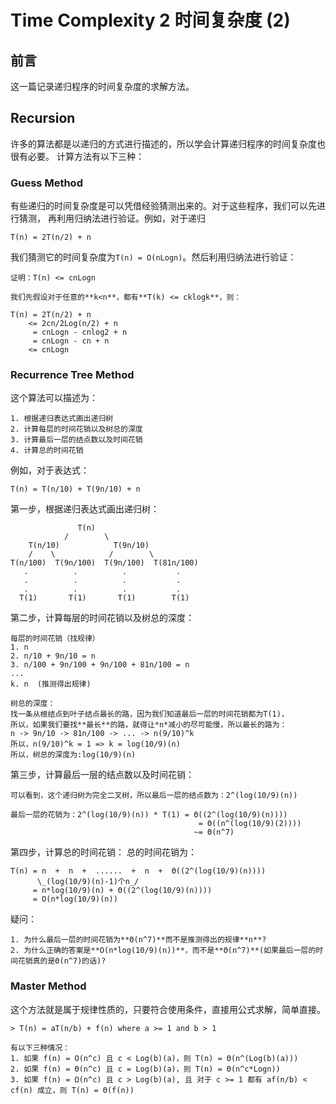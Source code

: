 # Time Complexity 2  时间复杂度 (2)

## 前言
这一篇记录递归程序的时间复杂度的求解方法。

## Recursion
许多的算法都是以递归的方式进行描述的，所以学会计算递归程序的时间复杂度也很有必要。
计算方法有以下三种：

### Guess Method
有些递归的时间复杂度是可以凭借经验猜测出来的。对于这些程序，我们可以先进行猜测，
再利用归纳法进行验证。例如，对于递归 
```
T(n) = 2T(n/2) + n
```

我们猜测它的时间复杂度为`T(n) = O(nLogn)`。然后利用归纳法进行验证：
```
证明：T(n) <= cnLogn

我们先假设对于任意的**k<n**，都有**T(k) <= cklogk**，则：

T(n) = 2T(n/2) + n
    <= 2cn/2Log(n/2) + n
     = cnLogn - cnlog2 + n
     = cnLogn - cn + n
    <= cnLogn
```

### Recurrence Tree Method
这个算法可以描述为：
```
1. 根据递归表达式画出递归树
2. 计算每层的时间花销以及树总的深度
3. 计算最后一层的结点数以及时间花销
4. 计算总的时间花销
```

例如，对于表达式：
```
T(n) = T(n/10) + T(9n/10) + n
```

第一步，根据递归表达式画出递归树：
```
               T(n)
            /        \
    T(n/10)            T(9n/10)
    /    \            /        \
T(n/100)  T(9n/100)  T(9n/100)  T(81n/100)
   .          .          .           .
   .          .          .           .
   .          .          .           .
  T(1)       T(1)       T(1)        T(1)
```

第二步，计算每层的时间花销以及树总的深度：
```
每层的时间花销（找规律）
1. n
2. n/10 + 9n/10 = n
3. n/100 + 9n/100 + 9n/100 + 81n/100 = n
...
k. n  (推测得出规律)

树总的深度：
找一条从根结点到叶子结点最长的路，因为我们知道最后一层的时间花销都为T(1)，
所以，如果我们要找**最长**的路，就得让*n*减小的尽可能慢，所以最长的路为：
n -> 9n/10 -> 81n/100 -> ... -> n(9/10)^k
所以，n(9/10)^k = 1 => k = log(10/9)(n)
所以，树总的深度为:log(10/9)(n)
```

第三步，计算最后一层的结点数以及时间花销：
```
可以看到，这个递归树为完全二叉树，所以最后一层的结点数为：2^(log(10/9)(n))

最后一层的花销为：2^(log(10/9)(n)) * T(1) = Θ((2^(log(10/9)(n))))
                                          = Θ((n^(log(10/9)(2))))
                                         ~= Θ(n^7)
```

第四步，计算总的时间花销：
总的时间花销为：
```
T(n) = n  +  n  +  ......  +  n  +  Θ((2^(log(10/9)(n)))) 
      \_(log(10/9)(n)-1)个n_/
     = n*log(10/9)(n) + Θ((2^(log(10/9)(n))))
     = O(n*log(10/9)(n))
```

疑问：
```
1. 为什么最后一层的时间花销为**Θ(n^7)**而不是推测得出的规律**n**?
2. 为什么正确的答案是**O(n*log(10/9)(n))**，而不是**Θ(n^7)**(如果最后一层的时间花销真的是Θ(n^7)的话)?
```

### Master Method
这个方法就是属于规律性质的，只要符合使用条件，直接用公式求解，简单直接。

```
> T(n) = aT(n/b) + f(n) where a >= 1 and b > 1

有以下三种情况：
1. 如果 f(n) = O(n^c) 且 c < Log(b)(a)，则 T(n) = Θ(n^(Log(b)(a)))
2. 如果 f(n) = Θ(n^c) 且 c = Log(b)(a)，则 T(n) = Θ(n^c*Logn))
3. 如果 f(n) = Ω(n^c) 且 c > Log(b)(a), 且 对于 c >= 1 都有 af(n/b) < cf(n) 成立，则 T(n) = Θ(f(n))
```
